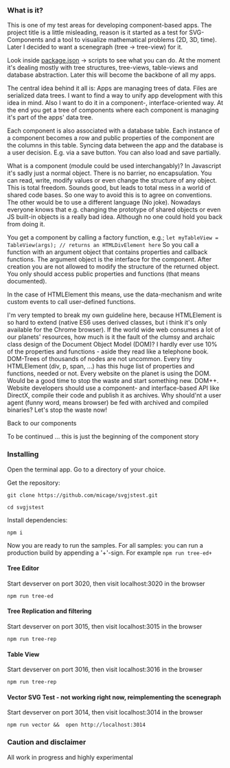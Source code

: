 ### What is it?
This is one of my test areas for developing component-based apps.
The project title is a little misleading, reason is it started as a test for
SVG-Components and a tool to visualize mathematical problems (2D, 3D, time).
Later I decided to want a scenegraph (tree -> tree-view) for it.

Look inside [package.json](https://github.com/micage/svgjstest/blob/master/package.json) -> scripts to 
see what you can do. At the moment it's dealing mostly with tree structures,
tree-views, table-views and database abstraction. Later this will become the backbone of all my apps.

The central idea behind it all is: Apps are managing trees of data.
Files are serialized data trees.
I want to find a way to unify app development with this idea in mind.
Also I want to do it in a component-, interface-oriented way.
At the end you get a tree of components where each component is managing it's part of the apps' data tree.

Each component is also associated with a database table. Each instance of a component becomes a row and public properties of the component are the columns in this table. Syncing data between the app and the database is a user decision.
E.g. via a save button. You can also load and save partially.

What is a component (module could be used interchangably)?
In Javascript it's sadly just a normal object. There is no barrier, no encapsulation. You can read, write, modify values or even change the structure of any object. This is total freedom. Sounds good, but leads to total mess in
a world of shared code bases. So one way to avoid this is to agree on conventions.
The other would be to use a different language (No joke). Nowadays everyone knows
that e.g. changing the prototype of shared objects or even JS built-in objects is a really bad idea. Although no one could hold you back from doing it.

You get a component by calling a factory function, e.g.;
```let myTableView = TableView(args); // returns an HTMLDivElement here```
So you call a function with an argument object that contains properties and callback functions.
The argument object is the interface for the component. After creation you are not allowed
to modify the structure of the returned object. You only should access public
properties and functions (that means documented).

In the case of HTMLElement this means, use the data-mechanism and write custom events to call user-defined functions. 

I'm very tempted to break my own guideline here, because HTMLElement is so hard to extend (native ES6 uses derived classes, but i think it's only available for the Chrome browser). If the world wide web consumes a lot of our planets' resources, how much is it the fault of the clumsy and archaic class design of the Document Object Model (DOM)? I hardly ever use 10% of the properties and functions - aside they read like a telephone book. DOM-Trees of thousands of nodes are not uncommon. Every tiny HTMLElement (div, p, span, ...) has this huge list of properties and functions, needed or not. Every website on the planet is using the DOM. Would be a good time to stop the waste and start something new. DOM++. Website developers should use a component- and interface-based API like DirectX, compile their code and publish it as archives. Why should'nt a user agent (funny word, means browser) be fed with archived and compiled binaries? Let's stop the waste now!

Back to our components

To be continued ... this is just the beginning of the component story

### Installing
Open the terminal app. Go to a directory of your choice.

Get the repository:
```
git clone https://github.com/micage/svgjstest.git

cd svgjstest
```
Install dependencies:
```
npm i
```

Now you are ready to run the samples. For all samples: you can run a production build by appending a '+'-sign.
For example ```npm run tree-ed+```

#### Tree Editor
Start devserver on port 3020, then visit localhost:3020 in the browser
```
npm run tree-ed
```

#### Tree Replication and filtering
Start devserver on port 3015, then visit localhost:3015 in the browser
```
npm run tree-rep
```

#### Table View
Start devserver on port 3016, then visit localhost:3016 in the browser
```
npm run tree-rep
```

#### Vector SVG Test - not working right now, reimplementing the scenegraph
Start devserver on port 3014, then visit localhost:3014 in the browser
```
npm run vector &&  open http://localhost:3014
```



### Caution and disclaimer
All work in progress and highly experimental

